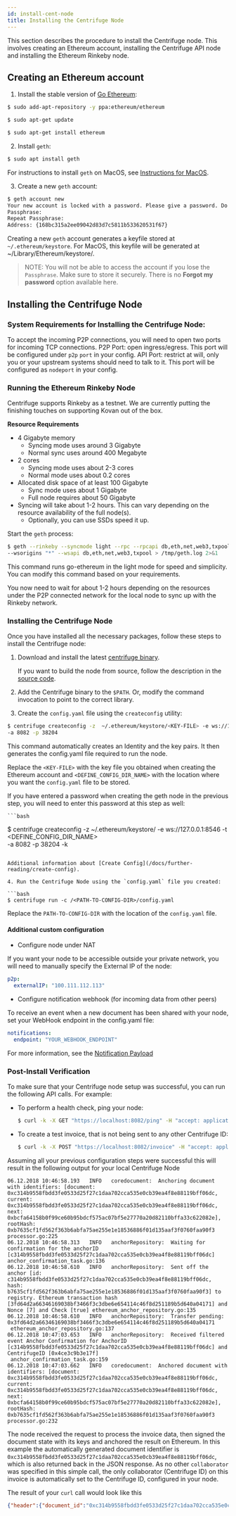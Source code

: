 ```yaml
---
id: install-cent-node
title: Installing the Centrifuge Node
---
```

This section describes the procedure to install the Centrifuge node. This involves creating an Ethereum account, installing the Centrifuge API node and installing the Ethereum Rinkeby node.

## Creating an Ethereum account

1. Install the stable version of [Go Ethereum](https://github.com/ethereum/go-ethereum/wiki/Installation-Instructions-for-Ubuntu):

  ```bash
  $ sudo add-apt-repository -y ppa:ethereum/ethereum
  ```
  ```bash
  $ sudo apt-get update
  ```
  ```bash
  $ sudo apt-get install ethereum
  ```

2. Install `geth`:

  ```bash
  $ sudo apt install geth
  ```

For instructions to install `geth` on MacOS, see [Instructions for MacOS](https://github.com/ethereum/go-ethereum/wiki/Installation-Instructions-for-Mac).

3. Create a new `geth` account:

  ```bash
  $ geth account new
  Your new account is locked with a password. Please give a password. Do not forget this password.
  Passphrase:
  Repeat Passphrase:
  Address: {168bc315a2ee09042d83d7c5811b533620531f67}
  ```

  Creating a new `geth` account generates a keyfile stored at `~/.ethereum/keystore`. For MacOS, this keyfile will be generated at ~/Library/Ethereum/keystore/.

> NOTE: You will not be able to access the account if you lose the `Passphrase`. Make sure to store it securely. There is no **Forgot my password** option available here.

## Installing the Centrifuge Node

### System Requirements for Installing the Centrifuge Node:

To accept the incoming P2P connections, you will need to open two ports for incoming TCP connections.
 P2P Port: open ingress/egress. This port will be configured under `p2p` `port` in your config.
 API Port: restrict at will, only you or your upstream systems should need to talk to it. This port will be configured as `nodeport` in your config.
<!--
**Resource Requirements for Centrifuge API Node**
* 1 Gigabyte memory
* 1 core
-->

### Running the Ethereum Rinkeby Node

Centrifuge supports Rinkeby as a testnet. We are currently putting the finishing touches on supporting Kovan out of the box.

**Resource Requirements**

* 4 Gigabyte memory
  * Syncing mode uses around 3 Gigabyte
  * Normal sync uses around 400 Megabyte
* 2 cores
  * Syncing mode uses about 2-3 cores
  * Normal mode uses about 0.2 cores
* Allocated disk space of at least 100 Gigabyte
  * Sync mode uses about 1 Gigabyte
  * Full node requires about 50 Gigabyte
* Syncing will take about 1-2 hours. This can vary depending on the resource availability of the full node(s).
  * Optionally, you can use SSDs speed it up.

Start the `geth` process: 

  ```bash
  $ geth --rinkeby --syncmode light --rpc --rpcapi db,eth,net,web3,txpool --ws \
  --wsorigins "*" --wsapi db,eth,net,web3,txpool > /tmp/geth.log 2>&1
   ```

This command runs go-ethereum in the light mode for speed and simplicity. You can modify this command based on your requirements.

You now need to wait for about 1-2 hours depending on the resources under the P2P connected network for the local node to sync up with the Rinkeby network.

### Installing the Centrifuge Node

Once you have installed all the necessary packages, follow these steps to install the Centrifuge node:

1. Download and install the latest [centrifuge binary](https://github.com/centrifuge/go-centrifuge/releases).

    If you want to build the node from source, follow the description in the [source code](https://github.com/centrifuge/go-centrifuge/blob/develop/README.md).

2. Add the Centrifuge binary to the `$PATH`. Or, modify the command invocation to point to the correct library.

3. Create the `config.yaml` file using the `createconfig` utility:

  ```bash
  $ centrifuge createconfig -z  ~/.ethereum/keystore/<KEY-FILE> -e ws://127.0.0.1:8546 -t <DEFINE_CONFIG_DIR_NAME> \
  -a 8082 -p 38204
  ```

  This command automatically creates an Identity and the key pairs. It then generates the config.yaml file required to run the node.
  
  Replace the `<KEY-FILE>` with the key file you obtained when creating the Ethereum account and `<DEFINE_CONFIG_DIR_NAME>` with the location where you want the `config.yaml`  file to be stored.

  If you have entered a password when creating the geth node in the previous step, you will need to enter this password at this step as well:

    ```bash
  $ centrifuge createconfig -z  ~/.ethereum/keystore/<KEY-FILE> -e ws://127.0.0.1:8546 -t <DEFINE_CONFIG_DIR_NAME> \
  -a 8082 -p 38204 -k <PASSWORD>
  ```

  Additional information about [Create Config](/docs/further-reading/create-config).

4. Run the Centrifuge Node using the `config.yaml` file you created:

  ```bash
  $ centrifuge run -c /<PATH-TO-CONFIG-DIR>/config.yaml
  ```
   Replace the `PATH-TO-CONFIG-DIR` with the location of the `config.yaml` file.

#### Additional custom configuration
* Configure node under NAT

If you want your node to be accessible outside your private network, you will need to manually specify the External IP of the node:
```yaml
p2p:
  externalIP: "100.111.112.113"
``` 

* Configure notification webhook (for incoming data from other peers)

To receive an event when a new document has been shared with your node, set your WebHook endpoint in the config.yaml file:
```yaml
notifications:
  endpoint: "YOUR_WEBHOOK_ENDPOINT"
```
For more information, see the [Notification Payload](https://app.swaggerhub.com/apis/centrifuge.io/cent-node/0.0.1#/NotificationDummyService/Notify)
 
### Post-Install Verification

To make sure that your Centrifuge node setup was successful, you can run the following API calls. For example:

* To perform a health check, ping your node:

  ```bash
  $ curl -k -X GET "https://localhost:8082/ping" -H "accept: application/json"
  ```
* To create a test invoice, that is not being sent to any other Centrifuge ID:

  ```bash
  $ curl -k -X POST "https://localhost:8082/invoice" -H "accept: application/json" -H "Content-Type: application/json" -d "{ \"data\": { \"invoice_status\": \"new\", \"invoice_number\": \"test invoice 1\", \"sender_name\": \"Jane Doe\", \"currency\": \"USD\", \"gross_amount\": \"100100\", \"due_date\": \"2019-01-01T08:18:22.167Z\", \"date_created\": \"2018-10-19T08:18:22.167Z\" }}"
  ```

Assuming all your previous configuration steps were successful this will result in the following output for your local Centrifuge Node
```
06.12.2018 10:46:58.193   INFO   coredocument:  Anchoring document with identifiers: [document: 0xc314b9558fbdd3fe0533d25f27c1daa702cca535e0cb39ea4f8e88119bff06dc, current: 0xc314b9558fbdd3fe0533d25f27c1daa702cca535e0cb39ea4f8e88119bff06dc, next: 0xbcfa64158b0f99ce60b95bdcf575ac07bf5e27770a20d82110bffa33c622082e], rootHash: 0xb7635cf1fd562f363b6abfa75ae255e1e18536886f01d135aaf3f0760faa90f3 processor.go:225
06.12.2018 10:46:58.313   INFO   anchorRepository:  Waiting for confirmation for the anchorID [c314b9558fbdd3fe0533d25f27c1daa702cca535e0cb39ea4f8e88119bff06dc] anchor_confirmation_task.go:136
06.12.2018 10:46:58.610   INFO   anchorRepository:  Sent off the anchor [id: c314b9558fbdd3fe0533d25f27c1daa702cca535e0cb39ea4f8e88119bff06dc, hash: b7635cf1fd562f363b6abfa75ae255e1e18536886f01d135aaf3f0760faa90f3] to registry. Ethereum transaction hash [3fd64d2a66346169038bf3466f3c3dbe6e654114c46f8d251189b5d640a04171] and Nonce [7] and Check [true] ethereum_anchor_repository.go:135
06.12.2018 10:46:58.610   INFO   anchorRepository:  Transfer pending: 0x3fd64d2a66346169038bf3466f3c3dbe6e654114c46f8d251189b5d640a04171
 ethereum_anchor_repository.go:137
06.12.2018 10:47:03.653   INFO   anchorRepository:  Received filtered event Anchor Confirmation for AnchorID [c314b9558fbdd3fe0533d25f27c1daa702cca535e0cb39ea4f8e88119bff06dc] and CentrifugeID [0x4ce3c9b3e17f]
 anchor_confirmation_task.go:159
06.12.2018 10:47:03.662   INFO   coredocument:  Anchored document with identifiers: [document: 0xc314b9558fbdd3fe0533d25f27c1daa702cca535e0cb39ea4f8e88119bff06dc, current: 0xc314b9558fbdd3fe0533d25f27c1daa702cca535e0cb39ea4f8e88119bff06dc, next: 0xbcfa64158b0f99ce60b95bdcf575ac07bf5e27770a20d82110bffa33c622082e], rootHash: 0xb7635cf1fd562f363b6abfa75ae255e1e18536886f01d135aaf3f0760faa90f3 processor.go:232
```

The node received the request to process the invoice data, then signed the document state with its keys and anchored the result on Ethereum. In this example the automatically generated document identifier is `0xc314b9558fbdd3fe0533d25f27c1daa702cca535e0cb39ea4f8e88119bff06dc`, which is also returned back in the JSON response. As no other `collaborator` was specified in this simple call, the only collaborator (Centrifuge ID) on this invoice is automatically set to the Centrifuge ID, configured in your node.

The result of your `curl` call would look like this
```JSON
{"header":{"document_id":"0xc314b9558fbdd3fe0533d25f27c1daa702cca535e0cb39ea4f8e88119bff06dc","version_id":"0xc314b9558fbdd3fe0533d25f27c1daa702cca535e0cb39ea4f8e88119bff06dc","collaborators":["0x4ce3c9b3e17f"]},"data":{"invoice_number":"test invoice 1","sender_name":"Jane Doe","currency":"USD","gross_amount":"100100","due_date":"2019-01-01T08:18:22.167Z","date_created":"2018-10-19T08:18:22.167Z"}}
```
